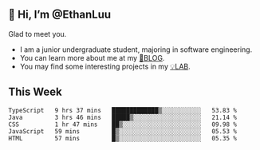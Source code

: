 ## 👋 Hi, I’m @EthanLuu

Glad to meet you.

- I am a junior undergraduate student, majoring in software engineering.
- You can learn more about me at my [📝BLOG](https://blog.ethanloo.top).
- You may find some interesting projects in my [💡LAB](https://lab.ethanloo.top).

## This Week
<!--START_SECTION:waka-->
```text
TypeScript   9 hrs 37 mins   █████████████▒░░░░░░░░░░░   53.83 % 
Java         3 hrs 46 mins   █████▒░░░░░░░░░░░░░░░░░░░   21.14 % 
CSS          1 hr 47 mins    ██▒░░░░░░░░░░░░░░░░░░░░░░   09.98 % 
JavaScript   59 mins         █▒░░░░░░░░░░░░░░░░░░░░░░░   05.53 % 
HTML         57 mins         █▒░░░░░░░░░░░░░░░░░░░░░░░   05.35 % 
```
<!--END_SECTION:waka-->
